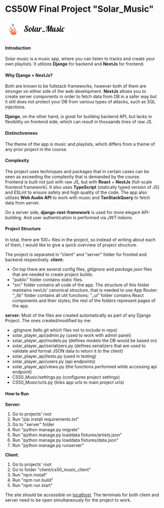 # CS50W Final Project "Solar_Music"

![Project logo](./project_logo.jpg)

#### Introduction

Solar music is a music app, where you can listen to tracks and create your own playlists. It utilizes **Django** for backend and **NextJs** for frontend.

#### Why Django + NextJs?

Both are known to be fullstack frameworks, however both of them are stronger on either side of the web development. **NextJs** allows you to create server components in order to fetch data from DB in a safer way but it still does not protect your DB from various types of attacks, such as SQL injections.

**Django**, on the other hand, is great for building backend API, but lacks in flexibility on frontend side, which can result in thousands lines of raw JS.

#### Distinctiveness

The theme of the app is music and playlists, which differs from a theme of any prior project in the course.

#### Complexity

The project uses techniques and packages that in certain cases can be seen as exceeding the complexity that is demanded by the course. Frontend is built not just with raw JS, but with **React** + **NextJs** (full-scale frontend framework). It also uses **TypeScript** (statically typed version of JS) and ESLint to ensure safety and high quality of the code. The app also utilizes **Web Audio API** to work with music and **TanStackQuery** to fetch data from server.

On a server side, **django-rest-framework** is used for more elegant API-building. And user authentication is performed via _JWT-tokens_.

#### Project Structure

In total, there are 100+ files in the project, so instead of writing about each of them, I would like to give a quick overview of project structure.

The project is separated in "client" and "server" folder for fronted and backend respectively.
**client:**

- On top there are several config files, _gitignore_ and _package.json_ files that are needed to create project builds.
- "public" folder contains static files.
- "src" folder contains all code of the app. The structure of this folder maintains nextJs' canonical structure, that is needed to use App Router: "\_lib" folder contains all util functions; "\_ui" folder contains React components and their styles; the rest of the folders represent pages of the app.

**server:**
Most of the files are created automatically as part of any Django Project. The ones created/modified by me:

- .gitignore (tells git which files not to include in repo)
- solar_player_api/admin.py (used to work with admin panel)
- solar_player_api/models.py (defines models the DB would be based on)
- solar_player_api/serializers.py (defines serializers that are used to validate and format JSON data to return it to the client)
- solar_player_api/tests.py (used in testing)
- solar_player_api/users.py (api endpoints)
- solar_player_api/views.py (the functions performed while accessing api endpoint)
- CS50_Music/settings.py (configures project settings)
- CS50_Music/urls.py (links app urls to main project urls)

#### How to Run

**Server:**

1. Go to projects' root
2. Run "pip install requirements.txt"
3. Go to "server" folder
4. Run "python manage.py migrate"
5. Run "python manage.py loaddata fixtures/artists.json"
6. Run "python manage.py loaddata fixtures/data.json"
7. Run "python manage.py runserver"

**Client:**

1. Go to projects' root
2. Go to folder "client/cs50_music_client"
3. Run "npm install"
4. Run "npm run build"
5. Run "npm run start"

The site should be accessible on [localhost](http://localhost:3000). The terminals for both client and server need to be open simultaneously for the project to work.
